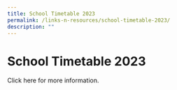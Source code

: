```yaml
---
title: School Timetable 2023
permalink: /links-n-resources/school-timetable-2023/
description: ""
---
```


# **School Timetable 2023**

Click here for more information.